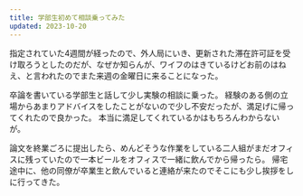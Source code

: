 ```yaml
---
title: 学部生初めて相談乗ってみた
updated: 2023-10-20
---
```


指定されていた4週間が経ったので、外人局にいき、更新された滞在許可証を受け取ろうとしたのだが、なぜか知らんが、ワイフのはきているけどお前のはねえ、と言われたのでまた来週の金曜日に来ることになった。

卒論を書いている学部生と話して少し実験の相談に乗った。
経験のある側の立場からあまりアドバイスをしたことがないので少し不安だったが、満足げに帰ってくれたので良かった。
本当に満足してくれているかはもちろんわからないが。

論文を終業ごろに提出したら、めんどそうな作業をしている二人組がまだオフィスに残っていたので一本ビールをオフィスで一緒に飲んでから帰ったら。
帰宅途中に、他の同僚が卒業生と飲んでいると連絡が来たのでそこにも少し挨拶をしに行ってきた。
